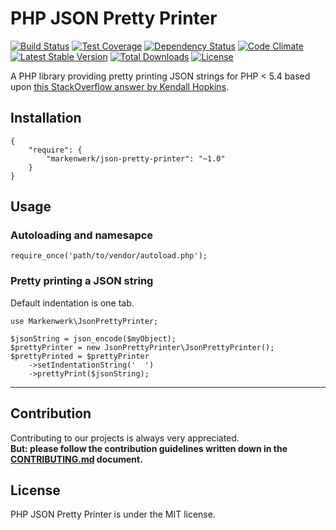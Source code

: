 # PHP JSON Pretty Printer

[![Build Status](https://travis-ci.org/markenwerk/php-json-pretty-printer.svg?branch=master)](https://travis-ci.org/markenwerk/php-json-pretty-printer)
[![Test Coverage](https://codeclimate.com/github/markenwerk/php-json-pretty-printer/badges/coverage.svg)](https://codeclimate.com/github/markenwerk/php-json-pretty-printer/coverage)
[![Dependency Status](https://www.versioneye.com/user/projects/577d62ac91aab50027c6ca4d/badge.svg)](https://www.versioneye.com/user/projects/577d62ac91aab50027c6ca4d)
[![Code Climate](https://codeclimate.com/github/markenwerk/php-json-pretty-printer/badges/gpa.svg)](https://codeclimate.com/github/markenwerk/php-json-pretty-printer)
[![Latest Stable Version](https://poser.pugx.org/markenwerk/json-pretty-printer/v/stable)](https://packagist.org/packages/markenwerk/json-pretty-printer)
[![Total Downloads](https://poser.pugx.org/markenwerk/json-pretty-printer/downloads)](https://packagist.org/packages/markenwerk/json-pretty-printer)
[![License](https://poser.pugx.org/markenwerk/json-pretty-printer/license)](https://packagist.org/packages/markenwerk/json-pretty-printer)

A PHP library providing pretty printing JSON strings for PHP < 5.4 based upon [this StackOverflow answer by Kendall Hopkins](http://stackoverflow.com/a/9776726).

## Installation

```{json}
{
   	"require": {
        "markenwerk/json-pretty-printer": "~1.0"
    }
}
```

## Usage

### Autoloading and namesapce

```{php}  
require_once('path/to/vendor/autoload.php');
```

### Pretty printing a JSON string

Default indentation is one tab.

```{php}
use Markenwerk\JsonPrettyPrinter;

$jsonString = json_encode($myObject);
$prettyPrinter = new JsonPrettyPrinter\JsonPrettyPrinter();
$prettyPrinted = $prettyPrinter
	->setIndentationString('  ')
	->prettyPrint($jsonString);
```

---

## Contribution

Contributing to our projects is always very appreciated.  
**But: please follow the contribution guidelines written down in the [CONTRIBUTING.md](https://github.com/markenwerk/php-json-pretty-printer/blob/master/CONTRIBUTING.md) document.**

## License

PHP JSON Pretty Printer is under the MIT license.